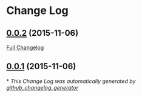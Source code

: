# Change Log

## [0.0.2](https://github.com/auth0/react-native-lock-ios/tree/0.0.2) (2015-11-06)
[Full Changelog](https://github.com/auth0/react-native-lock-ios/compare/0.0.1...0.0.2)

## [0.0.1](https://github.com/auth0/react-native-lock-ios/tree/0.0.1) (2015-11-06)


\* *This Change Log was automatically generated by [github_changelog_generator](https://github.com/skywinder/Github-Changelog-Generator)*